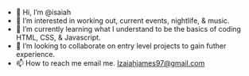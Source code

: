 - 👋 Hi, I’m @isaiah
- 👀 I’m interested in working out, current events, nightlife, & music.
- 🌱 I’m currently learning what I understand to be the basics of coding HTML, CSS, & Javascript.
- 💞️ I’m looking to collaborate on entry level projects to gain futher experience. 
- 📫 How to reach me email me. Izaiahjames97@gmail.com

<!---
izzaiah11/izzaiah11 is a ✨ special ✨ repository because its `README.md` (this file) appears on your GitHub profile.
You can click the Preview link to take a look at your changes.
--->
